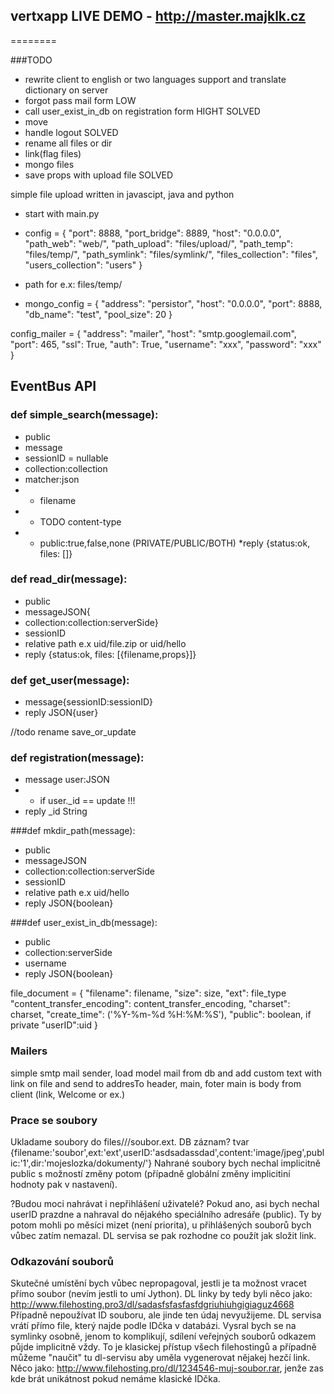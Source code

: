 ﻿## vertxapp LIVE DEMO - http://master.majklk.cz
========

###TODO
* rewrite client to english or two languages support and translate dictionary on server 
* forgot pass mail form LOW
* call user_exist_in_db on registration form HIGHT SOLVED
* move 
* handle logout SOLVED
* rename all files or dir
* link(flag files)
* mongo files
* save props with upload file SOLVED


simple file upload written in javascipt, java and python

* start with main.py 

* config = {
    "port": 8888,
    "port_bridge": 8889,
    "host": "0.0.0.0",
    "path_web": "web/",
    "path_upload": "files/upload/",
    "path_temp": "files/temp/",
    "path_symlink": "files/symlink/",
    "files_collection": "files",
    "users_collection": "users"
}
* path for e.x: files/temp/

* mongo_config = {
    "address": "persistor",
    "host": "0.0.0.0",
    "port": 8888,
    "db_name": "test",
    "pool_size": 20
}

config_mailer = {
    "address": "mailer",
    "host": "smtp.googlemail.com",
    "port": 465,
    "ssl": True,
    "auth": True,
    "username": "xxx",
    "password": "xxx"
}

## EventBus API

### def simple_search(message):
* public
* message
* sessionID = nullable
* collection:collection
* matcher:json
* * filename
* * TODO content-type
* * public:true,false,none (PRIVATE/PUBLIC/BOTH)
*reply {status:ok, files: []}

### def read_dir(message):
* public
* messageJSON{
* collection:collection:serverSide}
* sessionID
* relative path e.x uid/file.zip or uid/hello
* reply {status:ok, files: [{filename,props}]}

### def get_user(message):
* message{sessionID:sessionID}
* reply JSON{user}

//todo rename save_or_update
### def registration(message):
* message user:JSON
* * if user._id == update !!!
* reply _id String

###def mkdir_path(message):
* public
* messageJSON
* collection:collection:serverSide
* sessionID
* relative path e.x uid/hello
* reply JSON{boolean}

###def user_exist_in_db(message):
* public
* collection:serverSide
* username
* reply JSON{boolean}

file_document = {
    "filename": filename,
    "size": size,
    "ext": file_type
    "content_transfer_encoding": content_transfer_encoding,
    "charset": charset,
    "create_time": ('%Y-%m-%d %H:%M:%S'),
    "public": boolean,
    if private "userID":uid
    }

### Mailers 
simple smtp mail sender, load model mail from db and add custom text with link on file and send to addresTo
header, main, foter 
main is body from client (link, Welcome or ex.)

### Prace se soubory
Ukladame soubory do files/<user-id>/<libovolna-struktura>/soubor.ext.
DB záznam? tvar {filename:'soubor',ext:'ext',userID:'asdsadassdad',content:'image/jpeg',public:'1',dir:'mojeslozka/dokumenty/'}
Nahrané soubory bych nechal implicitně public s možností změny potom (případně globální změny implicitiní hodnoty pak v nastavení).

?Budou moci nahrávat i nepřihlášení uživatelé? Pokud ano, asi bych nechal userID prazdne a nahraval do nějakého speciálního adresáře (public).
Ty by potom mohli po měsíci mizet (není priorita), u přihlášených souborů bych vůbec zatím nemazal.
DL servisa se pak rozhodne co použít jak složit link.

### Odkazování souborů
Skutečné umístění bych vůbec nepropagoval, jestli je ta možnost vracet přímo soubor (nevím jestli to umí Jython).
DL linky by tedy byli něco jako: http://www.filehosting.pro3/dl/sadasfsfasfasfdgriuhiuhgigiaguz4668
Případně nepoužívat ID souboru, ale jinde ten údaj nevyužijeme.
DL servisa vrátí přímo file, který najde podle IDčka v databázi.
Vysral bych se na symlinky osobně, jenom to komplikují, sdílení veřejných souborů odkazem půjde implicitně vždy.
To je klasickej přístup všech filehostingů a případně můžeme "naučit" tu dl-servisu aby uměla vygenerovat nějakej hezčí link.
Něco jako: http://www.filehosting.pro/dl/1234546-muj-soubor.rar, jenže zas kde brát unikátnost pokud nemáme klasické IDčka.


